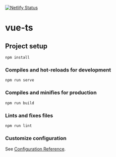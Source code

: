 [![Netlify Status](https://api.netlify.com/api/v1/badges/65717caf-2cfb-4204-9225-67049198c850/deploy-status)](https://app.netlify.com/sites/agitated-leakey-957ba9/deploys)

# vue-ts

## Project setup
```
npm install
```

### Compiles and hot-reloads for development
```
npm run serve
```

### Compiles and minifies for production
```
npm run build
```

### Lints and fixes files
```
npm run lint
```

### Customize configuration
See [Configuration Reference](https://cli.vuejs.org/config/).
